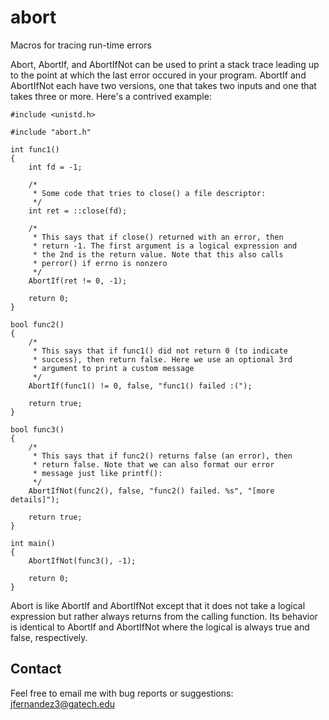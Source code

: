 # abort
Macros for tracing run-time errors

Abort, AbortIf, and AbortIfNot can be used to print a stack trace
leading up to the point at which the last error occured in your
program. AbortIf and AbortIfNot each have two versions, one that takes
two inputs and one that takes three or more. Here's a contrived
example:

	#include <unistd.h>
     
	#include "abort.h"
     
	int func1()
	{
		int fd = -1;
        
		/*
		 * Some code that tries to close() a file descriptor:
		 */
		int ret = ::close(fd);
		
		/*
		 * This says that if close() returned with an error, then
		 * return -1. The first argument is a logical expression and
		 * the 2nd is the return value. Note that this also calls
		 * perror() if errno is nonzero
		 */
		AbortIf(ret != 0, -1);
        
		return 0;
	}
     
	bool func2()
	{
		/*
		 * This says that if func1() did not return 0 (to indicate
		 * success), then return false. Here we use an optional 3rd
		 * argument to print a custom message
		 */
		AbortIf(func1() != 0, false, "func1() failed :(");
        
		return true;
	}
     
	bool func3()
	{
		/*
		 * This says that if func2() returns false (an error), then
		 * return false. Note that we can also format our error
		 * message just like printf():
		 */
		AbortIfNot(func2(), false, "func2() failed. %s", "[more details]");
        
		return true;
	}
     
	int main()
	{
		AbortIfNot(func3(), -1);
        
		return 0;
	}

Abort is like AbortIf and AbortIfNot except that it does not take a
logical expression but rather always returns from the calling function.
Its behavior is identical to AbortIf and AbortIfNot where the logical
is always true and false, respectively.

## Contact

Feel free to email me with bug reports or suggestions:
jfernandez3@gatech.edu